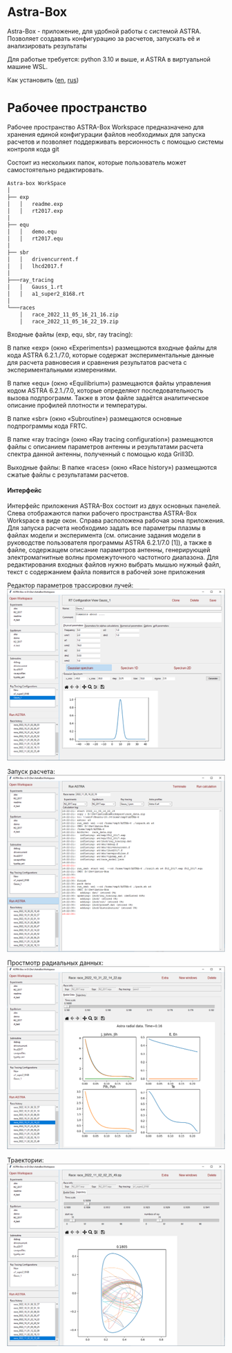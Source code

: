 # Astra-Box

Astra-Box - приложение, для удобной работы c системой ASTRA. 
Позволяет создавать конфигурацию за расчетов, запускать её и анализировать результаты

Для работые требуется: python 3.10 и выше, и ASTRA в виртуальной машине WSL.

Как установить ([en](Installing_ENG.html), [rus](Installing_RUS.html))

# Рабочее пространство

Рабочее пространство ASTRA-Box Workspace предназначено для хранения единой
конфигурации файлов необходимых для запуска расчетов и позволяет поддерживать
версионность с помощью системы контроля кода git 

Cостоит из нескольких папок, которые пользователь может самостоятельно редактировать. 

```
Astra-box WorkSpace
│
├── exp 
│   │   readme.exp
│   │   rt2017.exp
│   
├── equ
│   │   demo.equ
│   │   rt2017.equ
│   
├── sbr
│   │   drivencurrent.f
│   │   lhcd2017.f   
│   
├───ray_tracing
│   │   Gauss_1.rt
│   │   a1_super2_8168.rt
│   
└───races
    │   race_2022_11_05_16_21_16.zip    
    │   race_2022_11_05_16_22_19.zip    
```

Входные файлы (exp, equ, sbr, ray tracing):

В папке «exp» (окно «Experiments») размещаются входные файлы для кода ASTRA 6.2.1./7.0, которые содержат экспериментальные данные для расчета равновесия и сравнения результатов расчета с экспериментальными измерениями.

В папке «equ» (окно «Equilibrium») размещаются файлы управления кодом ASTRA 6.2.1./7.0, которые определяют последовательность вызова подпрограмм. Также в этом файле задаётся аналитическое описание профилей плотности и температуры.

В папке «sbr» (окно «Subroutine»)  размещаются основные подпрограммы кода FRTC. 

В папке «ray tracing» (окно «Ray tracing configuration»)  размещаются файлы с описанием параметров антенны и результатами расчета спектра данной антенны, полученный с помощью кода Grill3D. 

Выходные файлы:
В папке «races» (окно «Race history») размещаются сжатые файлы с результатами расчетов.


#### Интерфейс

Интерфейс приложения ASTRA-Box состоит из двух основных панелей. 
Слева отображаются папки рабочего пространства ASTRA-Box Workspace в виде окон. Справа расположена рабочая зона приложения.
Для запуска расчета необходимо задать все параметры плазмы в файлах модели и эксперимента (см. описание задания модели в руководстве пользователя программы ASTRA 6.2.1/7.0 [1]), а также в файле, содержащем описание параметров антенны, генерирующей электромагнитные волны промежуточного частотного диапазона. Для редактирования входных файлов нужно выбрать мышью нужный файл, текст с содержанием файла появится в рабочей зоне приложения

Редактор параметров трассировки лучей:
![](media/rt.png)

Запуск расчета:
![](media/run.png)

Простмотр радиальных данных:
![](media/radial_data.png)

Траектории:
![](media/traj.png)
